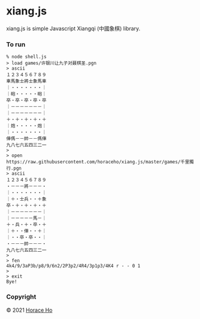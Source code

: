 # xiang.js

xiang.js is simple Javascript Xiangqi (中國象棋) library.

### To run
```
% node shell.js
> load games/许银川让九子对聂棋圣.pgn
> ascii
１２３４５６７８９
車馬象士將士象馬車
｜・・・・・・・｜
｜砲・・・・・砲｜
卒・卒・卒・卒・卒
｜－－－－－－－｜
｜－－－－－－－｜
＋・＋・＋・＋・＋
｜炮・・・・・炮｜
｜・・・・・・・｜
俥傌－－帥－－傌俥
九八七六五四三二一
>
> open https://raw.githubusercontent.com/horaceho/xiang.js/master/games/千里獨行.pgn
> ascii
１２３４５６７８９
・－－－將－－－・
｜・・・・・・・｜
｜＋・士兵・・＋象
卒・＋・＋・＋・＋
｜－－－－－－－｜
｜－－－－－馬－｜
＋・兵・＋・卒・＋
｜＋・・俥・・＋｜
｜・・卒・卒・・｜
・－－－帥－－－・
九八七六五四三二一
>
> fen
4k4/9/3aP3b/p8/9/6n2/2P3p2/4R4/3p1p3/4K4 r - - 0 1
>
> exit
Bye!
```
### Copyright

&copy; 2021 [Horace Ho](https://horaceho.com)
